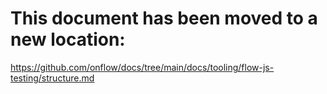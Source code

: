 # This document has been moved to a new location:

https://github.com/onflow/docs/tree/main/docs/tooling/flow-js-testing/structure.md
